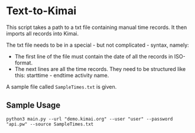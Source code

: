 # Text-to-Kimai

This script takes a path to a txt file containing manual time records. It then imports all records into Kimai.

The txt file needs to be in a special - but not complicated - syntax, namely:
  - The first line of the file must contain the date of all the records in ISO-format.
  - The next lines are all the time records. They need to be structured like this: starttime - endtime activity name.

A sample file called `SampleTimes.txt` is given.

## Sample Usage

```shell
python3 main.py --url "demo.kimai.org" --user "user" --password "api.pw" --source SampleTimes.txt
```
